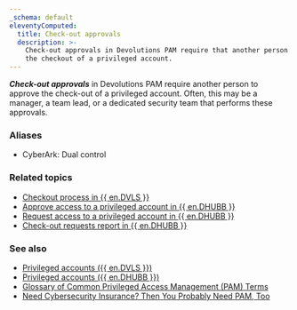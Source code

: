 ```yaml
---
_schema: default
eleventyComputed:
  title: Check-out approvals
  description: >-
    Check-out approvals in Devolutions PAM require that another person approves
    the checkout of a privileged account.
---
```

***Check-out approvals*** in Devolutions PAM require another person to approve the check-out of a privileged account. Often, this may be a manager, a team lead, or a dedicated security team that performs these approvals.

### Aliases

* CyberArk: Dual control

### Related topics

* [Checkout process in {{ en.DVLS }}](/pam/server/checkout-process/)
* [Approve access to a privileged account in {{ en.DHUBB }}](/pam/hub/privileged-accounts/approve-access-privileged-account/)
* [Request access to a privileged account in {{ en.DHUBB }}](/pam/hub/privileged-accounts/request-access-privileged-account/)
* [Check-out requests report in {{ en.DHUBB }}](/pam/hub/privileged-access-reports/check-out-requests/)

### See also

* [Privileged accounts ({{ en.DVLS }})](/pam/server/accounts/)
* [Privileged accounts ({{ en.DHUBB }})](/pam/hub/privileged-accounts/)
* [Glossary of Common Privileged Access Management (PAM) Terms](https://blog.devolutions.net/2021/01/glossary-of-common-privileged-access-management-pam-terms/)
* [Need Cybersecurity Insurance? Then You Probably Need PAM, Too](https://blog.devolutions.net/2023/10/need-cybersecurity-insurance-then-you-probably-need-pam-too/)
